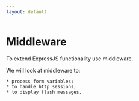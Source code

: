 ```yaml
---
layout: default
---
```


# Middleware

To extend ExpressJS functionality use middleware.

We will look at middleware to:

    * process form variables;
    * to handle http sessions;
    * to display flash messages.
